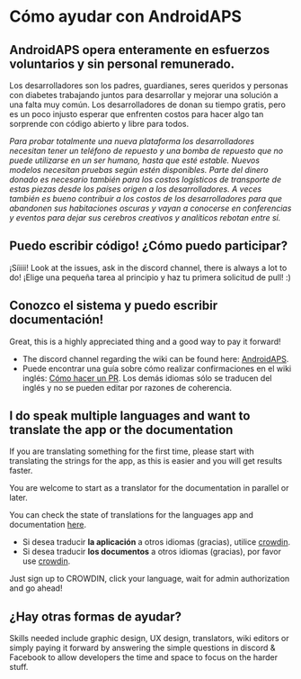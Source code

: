 # Cómo ayudar con AndroidAPS

## AndroidAPS opera enteramente en esfuerzos voluntarios y sin personal remunerado.

Los desarrolladores son los padres, guardianes, seres queridos y personas con diabetes trabajando juntos para desarrollar y mejorar una solución a una falta muy común. Los desarrolladores de donan su tiempo gratis, pero es un poco injusto esperar que enfrenten costos para hacer algo tan sorprende con código abierto y libre para todos.

*Para probar totalmente una nueva plataforma los desarrolladores necesitan tener un teléfono de repuesto y una bomba de repuesto que no puede utilizarse en un ser humano, hasta que esté estable. Nuevos modelos necesitan pruebas según estén disponibles. Parte del dinero donado es necesario también para los costos logísticos de transporte de estas piezas desde los países origen a los desarrolladores. A veces también es bueno contribuir a los costos de los desarrolladores para que abandonen sus habitaciones oscuras y vayan a conocerse en conferencias y eventos para dejar sus cerebros creativos y analíticos rebotan entre sí.*

## Puedo escribir código! ¿Cómo puedo participar?

¡Síiiii! Look at the issues, ask in the discord channel, there is always a lot to do! ¡Elige una pequeña tarea al principio y haz tu primera solicitud de pull! :)

## Conozco el sistema y puedo escribir documentación!

Great, this is a highly appreciated thing and a good way to pay it forward!

* The discord channel regarding the wiki can be found here: [AndroidAPS](https://discord.gg/4fQUWHZ4Mw). 
* Puede encontrar una guía sobre cómo realizar confirmaciones en el wiki inglés: [Cómo hacer un PR](../make-a-PR.md). Los demás idiomas sólo se traducen del inglés y no se pueden editar por razones de coherencia.

## I do speak multiple languages and want to translate the app or the documentation

If you are translating something for the first time, please start with translating the strings for the app, as this is easier and you will get results faster.

You are welcome to start as a translator for the documentation in parallel or later.

You can check the state of translations for the languages app and documentation [here](../Administration/stateTranslations.md).

* Si desea traducir **la aplicación** a otros idiomas (gracias), utilice [crowdin](https://crowdin.com/project/androidaps).
* Si desea traducir **los documentos** a otros idiomas (gracias), por favor use [crowdin](https://crowdin.com/project/androidapsdocs). 

Just sign up to CROWDIN, click your language, wait for admin authorization and go ahead!

## ¿Hay otras formas de ayudar?

Skills needed include graphic design, UX design, translators, wiki editors or simply paying it forward by answering the simple questions in discord & Facebook to allow developers the time and space to focus on the harder stuff.